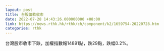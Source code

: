```yaml
---
layout: post
title: 台股偏軟收市
date: 2022-07-28 14:43:26.000000000 +08:00
link: https://news.rthk.hk/rthk/ch/component/k2/1659754-20220728.htm
categories: rthk
---
```


台灣股市收市下跌，加權指數報14891點，跌29點，跌幅0.2%。
